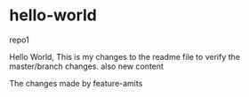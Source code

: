 # hello-world
repo1

Hello World,
This is my changes to the readme file to verify the master/branch changes. also new content

The changes made by feature-amits
